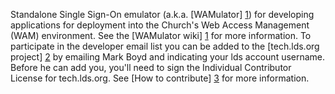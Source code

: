 Standalone Single Sign-On emulator (a.k.a. [WAMulator] [1]) for developing applications for deployment into the Church's Web Access Management (WAM) environment. See the [WAMulator wiki] [1] for more information. To participate in the developer email list you can be added to the [tech.lds.org project] [2] by emailing Mark Boyd and indicating your lds account username. Before he can add you, you'll need to sign the Individual Contributor License for tech.lds.org. See [How to contribute] [3] for more information.


   [1]: http://tech.lds.org/wiki/WAMulator        "Wamulator"
   [2]: https://tech.lds.org/projects?controller=projects&view=project&Projectid=34 "wamulator tech project"
   [3]: https://tech.lds.org/contribute "contributing"